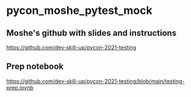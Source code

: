 # pycon_moshe_pytest_mock
## Moshe's github with slides and instructions
https://github.com/dev-skill-up/pycon-2021-testing
## Prep notebook
https://github.com/dev-skill-up/pycon-2021-testing/blob/main/testing-prep.ipynb

   